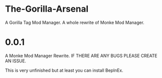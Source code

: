 # The-Gorilla-Arsenal
 A Gorilla Tag Mod Manager. A whole rewrite of Monke Mod Manager.

# 0.0.1
A Monke Mod Manager Rewrite.
IF THERE ARE ANY BUGS PLEASE CREATE AN ISSUE.

This is very unfinished but at least you can install BepInEx.
